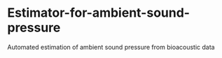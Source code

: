 # Estimator-for-ambient-sound-pressure
Automated estimation of ambient sound pressure from bioacoustic data
